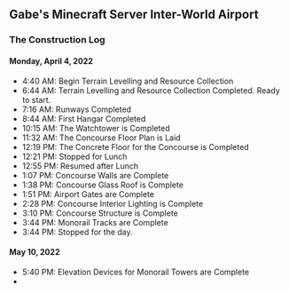 ## Gabe's Minecraft Server Inter-World Airport

### The Construction Log
#### Monday, April 4, 2022
- 4:40 AM: Begin Terrain Levelling and Resource Collection
- 6:44 AM: Terrain Levelling and Resource Collection Completed. Ready to start.
- 7:16 AM: Runways Completed
- 8:44 AM: First Hangar Completed
- 10:15 AM: The Watchtower is Completed
- 11:32 AM: The Concourse Floor Plan is Laid
- 12:19 PM: The Concrete Floor for the Concourse is Completed
- 12:21 PM: Stopped for Lunch
- 12:55 PM: Resumed after Lunch
- 1:07 PM: Concourse Walls are Complete
- 1:38 PM: Concourse Glass Roof is Complete
- 1:51 PM: Airport Gates are Complete
- 2:28 PM: Concourse Interior Lighting is Complete
- 3:10 PM: Concourse Structure is Complete
- 3:44 PM: Monorail Tracks are Complete
- 3:44 PM: Stopped for the day.

#### May 10, 2022
- 5:40 PM: Elevation Devices for Monorail Towers are Complete
- 



